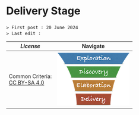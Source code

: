 # Delivery Stage

```text
> First post : 20 June 2024
> Last edit : 
```

| *License* | Navigate |
| - | - |
|Common Criteria:</BR>[CC BY-SA 4.0](https://creativecommons.org/licenses/by-sa/4.0/deed.en) | [![LeanUP Logo](/LeanUP/Images/leanupLogo-s.png)](/LeanUP/Stages/overview.md) |
